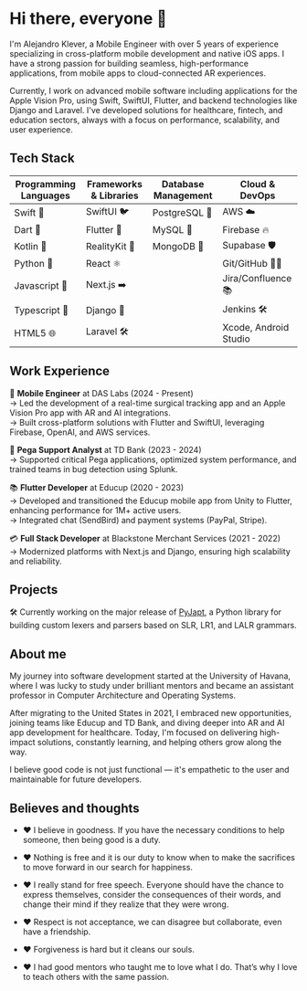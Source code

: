 # Hi there, everyone 👋

I'm Alejandro Klever, a Mobile Engineer with over 5 years of experience specializing in cross-platform mobile development and native iOS apps. I have a strong passion for building seamless, high-performance applications, from mobile apps to cloud-connected AR experiences.

Currently, I work on advanced mobile software including applications for the Apple Vision Pro, using Swift, SwiftUI, Flutter, and backend technologies like Django and Laravel. I've developed solutions for healthcare, fintech, and education sectors, always with a focus on performance, scalability, and user experience.

## Tech Stack

| Programming Languages | Frameworks & Libraries     | Database Management | Cloud & DevOps      |
|-----------------------|-----------------------------|---------------------|---------------------|
| Swift 🦅               | SwiftUI 🐦                  | PostgreSQL 🐘        | AWS ☁️              |
| Dart 🎯                | Flutter 📱                  | MySQL 🐬             | Firebase 🔥         |
| Kotlin 🤖             | RealityKit 🌌               | MongoDB 🍃           | Supabase 🛡️         |
| Python 🐍              | React ⚛️                    |                     | Git/GitHub 🔀🐙      |
| Javascript 📜          | Next.js ➡️                  |                     | Jira/Confluence 📚   |
| Typescript 📘          | Django 🎩                   |                     | Jenkins 🛠          |
| HTML5 🌐              | Laravel 🛠                  |                     | Xcode, Android Studio |

## Work Experience

🏥 **Mobile Engineer** at DAS Labs (2024 - Present)  
→ Led the development of a real-time surgical tracking app and an Apple Vision Pro app with AR and AI integrations.  
→ Built cross-platform solutions with Flutter and SwiftUI, leveraging Firebase, OpenAI, and AWS services.

🏦 **Pega Support Analyst** at TD Bank (2023 - 2024)  
→ Supported critical Pega applications, optimized system performance, and trained teams in bug detection using Splunk.

📚 **Flutter Developer** at Educup (2020 - 2023)  
→ Developed and transitioned the Educup mobile app from Unity to Flutter, enhancing performance for 1M+ active users.  
→ Integrated chat (SendBird) and payment systems (PayPal, Stripe).

💳 **Full Stack Developer** at Blackstone Merchant Services (2021 - 2022)  
→ Modernized platforms with Next.js and Django, ensuring high scalability and reliability.

## Projects

🛠️ Currently working on the major release of [PyJapt](https://github.com/alejandroklever/PyJapt), a Python library for building custom lexers and parsers based on SLR, LR1, and LALR grammars.

## About me

My journey into software development started at the University of Havana, where I was lucky to study under brilliant mentors and became an assistant professor in Computer Architecture and Operating Systems.

After migrating to the United States in 2021, I embraced new opportunities, joining teams like Educup and TD Bank, and diving deeper into AR and AI app development for healthcare. Today, I'm focused on delivering high-impact solutions, constantly learning, and helping others grow along the way.

I believe good code is not just functional — it's empathetic to the user and maintainable for future developers.

## Believes and thoughts

- ❤️ I believe in goodness. If you have the necessary conditions to help someone, then being good is a duty.

- ❤️ Nothing is free and it is our duty to know when to make the sacrifices to move forward in our search for happiness.

- ❤️ I really stand for free speech. Everyone should have the chance to express themselves, consider the consequences of their words, and change their mind if they realize that they were wrong.

- ❤️ Respect is not acceptance, we can disagree but collaborate, even have a friendship.

- ❤️ Forgiveness is hard but it cleans our souls.

- ❤️ I had good mentors who taught me to love what I do. That’s why I love to teach others with the same passion.
